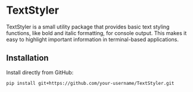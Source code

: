 # TextStyler
TextStyler is a small utility package that provides basic text styling functions, like bold and italic formatting, for console output. This makes it easy to highlight important information in terminal-based applications.

## Installation

Install directly from GitHub:

```bash
pip install git+https://github.com/your-username/TextStyler.git
